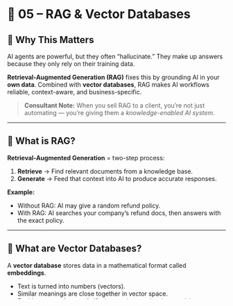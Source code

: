 # 📘 05 – RAG & Vector Databases

## 🚀 Why This Matters

AI agents are powerful, but they often “hallucinate.” They make up answers because they only rely on their training data.

**Retrieval-Augmented Generation (RAG)** fixes this by grounding AI in your **own data**. Combined with **vector databases**, RAG makes AI workflows reliable, context-aware, and business-specific.

> **Consultant Note:** When you sell RAG to a client, you’re not just automating — you’re giving them a *knowledge-enabled AI system*.

---

## 🧩 What is RAG?

**Retrieval-Augmented Generation** = two-step process:

1. **Retrieve** → Find relevant documents from a knowledge base.
2. **Generate** → Feed that context into AI to produce accurate responses.

**Example:**

* Without RAG: AI may give a random refund policy.
* With RAG: AI searches your company’s refund docs, then answers with the exact policy.

---

## 🧩 What are Vector Databases?

A **vector database** stores data in a mathematical format called **embeddings**.

* Text is turned into numbers (vectors).
* Similar meanings are close together in vector space.
* Enables **semantic search** (finds meaning, not just keywords).

**Popular Vector DBs:** Pinecone, Weaviate, Qdrant, Milvus.

---

## 📂 Workflow Example – RAG-Powered Support Bot

**Visual Flow (described):**

```
Webhook Trigger → Query Vector DB → AI Agent Node → Return Answer
```

---

### Step 1: Prepare Knowledge Base

* Collect FAQs, policies, product docs.
* Use OpenAI Embeddings API (or similar) to convert text → vectors.
* Store vectors in Pinecone/Weaviate with metadata.

---

### Step 2: Create n8n Workflow

1. **Trigger Node** → Webhook.

   * Accepts customer question.

2. **HTTP Request Node** → Query Vector DB.

   * Example (Pinecone):

   ```json
   POST https://your-index.pinecone.io/query
   {
     "vector": [0.12, 0.98, -0.45, ...],
     "topK": 3,
     "includeMetadata": true
   }
   ```

3. **AI Agent Node** → OpenAI GPT.

   * Prompt Example:

   ```text
   You are a support assistant. 
   Use the provided documents to answer factually. 
   If unsure, say “I don’t know.” 

   Documents: {{$json.documents}}
   Question: {{$json.question}}
   ```

4. **Respond to User** → Return final AI answer.

---

### Example Input → Output

**Customer Input:**

> “What’s the refund policy for Product X?”

**AI Workflow Output:**

> “Refunds are available within 30 days of purchase for Product X, according to our company policy.”

---

## 🎯 Business Use Cases

* **Customer Support** – Answer product or policy questions.
* **Internal Knowledge Assistant** – Employees ask about SOPs or training docs.
* **Content Creation** – AI generates blogs/articles but grounded in your brand’s data.
* **Data Analysis** – AI summarizes company reports using real documents.

---

## 💡 Consultant Notes

* **Value Prop:** “We’ll stop your AI from guessing and make it answer with your actual business data.”
* **Upsell Path:** Start with a small FAQ bot, expand into **full knowledge systems** for sales, HR, compliance.
* **Recurring Revenue Angle:** Charge for data updates, monitoring, and maintaining the vector database.

---

## ✅ Key Takeaways

* **RAG** makes AI accurate and context-aware.
* **Vector Databases** enable semantic search, not just keyword lookups.
* Workflows combine **Webhook → Vector DB → AI Agent**.
* Clients see this as a **knowledge-enabled AI employee**.

